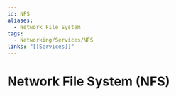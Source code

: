 ```yaml
---
id: NFS
aliases:
  - Network File System
tags:
  - Networking/Services/NFS
links: "[[Services]]"
---
```


# Network File System (NFS)
